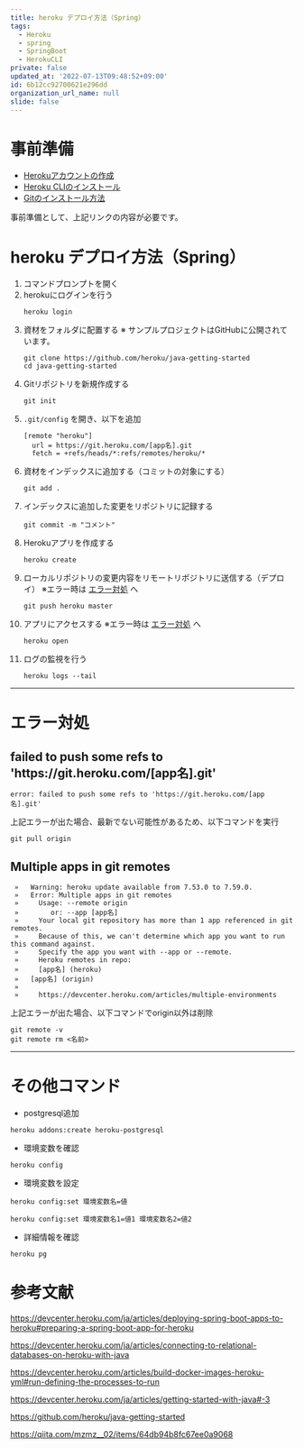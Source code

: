 ```yaml
---
title: heroku デプロイ方法（Spring）
tags:
  - Heroku
  - spring
  - SpringBoot
  - HerokuCLI
private: false
updated_at: '2022-07-13T09:48:52+09:00'
id: 6b12cc92700621e296dd
organization_url_name: null
slide: false
---
```

# 事前準備
- [Herokuアカウントの作成](https://signup.heroku.com/)
- [Heroku CLIのインストール](https://devcenter.heroku.com/ja/articles/heroku-cli)
- [Gitのインストール方法](https://qiita.com/ryome/items/44a274d6eb4ef78f6344)

事前準備として、上記リンクの内容が必要です。

# heroku デプロイ方法（Spring）

1. コマンドプロンプトを開く
2. herokuにログインを行う
    ```
    heroku login
    ```
3. 資材をフォルダに配置する
    ※ サンプルプロジェクトはGitHubに公開されています。
    ```
    git clone https://github.com/heroku/java-getting-started
    cd java-getting-started
    ```
4. Gitリポジトリを新規作成する
    ```
    git init
    ```
5. `.git/config` を開き、以下を追加
    ```
    [remote "heroku"]
      url = https://git.heroku.com/[app名].git
      fetch = +refs/heads/*:refs/remotes/heroku/*
    ```
6. 資材をインデックスに追加する（コミットの対象にする）
    ```
    git add .
    ```
7. インデックスに追加した変更をリポジトリに記録する
    ```
    git commit -m "コメント"
    ```
8. Herokuアプリを作成する
    ```
    heroku create
    ```
9. ローカルリポジトリの変更内容をリモートリポジトリに送信する（デプロイ）
    ※エラー時は [エラー対処](#エラー対処) へ
    ```
    git push heroku master
    ```
10. アプリにアクセスする
    ※エラー時は [エラー対処](#エラー対処) へ
    ```
    heroku open
    ```
11. ログの監視を行う
    ```
    heroku logs --tail
    ```

---

# エラー対処

## failed to push some refs to 'https\://git.heroku.com/[app名].git'

```
error: failed to push some refs to 'https://git.heroku.com/[app名].git'
```

上記エラーが出た場合、最新でない可能性があるため、以下コマンドを実行

```
git pull origin
```


## Multiple apps in git remotes

```
 »   Warning: heroku update available from 7.53.0 to 7.59.0.
 »   Error: Multiple apps in git remotes
 »     Usage: --remote origin
 »        or: --app [app名]
 »     Your local git repository has more than 1 app referenced in git remotes.
 »     Because of this, we can't determine which app you want to run this command against.
 »     Specify the app you want with --app or --remote.
 »     Heroku remotes in repo:
 »     [app名] (heroku)
 »   [app名] (origin)
 »
 »     https://devcenter.heroku.com/articles/multiple-environments
```

上記エラーが出た場合、以下コマンドでorigin以外は削除

```
git remote -v
git remote rm <名前>
```

---

# その他コマンド

- postgresql追加
```
heroku addons:create heroku-postgresql
```

- 環境変数を確認
```
heroku config
```

- 環境変数を設定
```
heroku config:set 環境変数名=値
```
```
heroku config:set 環境変数名1=値1 環境変数名2=値2
```

- 詳細情報を確認
```
heroku pg
```

# 参考文献

https://devcenter.heroku.com/ja/articles/deploying-spring-boot-apps-to-heroku#preparing-a-spring-boot-app-for-heroku

https://devcenter.heroku.com/ja/articles/connecting-to-relational-databases-on-heroku-with-java

https://devcenter.heroku.com/articles/build-docker-images-heroku-yml#run-defining-the-processes-to-run

https://devcenter.heroku.com/ja/articles/getting-started-with-java#-3

https://github.com/heroku/java-getting-started

https://qiita.com/mzmz__02/items/64db94b8fc67ee0a9068
